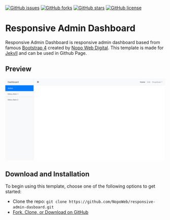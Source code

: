 [![GitHub issues](https://img.shields.io/github/issues/NopoWeb/responsive-admin-dasboard.svg)](https://github.com/NopoWeb/responsive-admin-dasboard/issues)
[![GitHub forks](https://img.shields.io/github/forks/NopoWeb/responsive-admin-dasboard.svg)](https://github.com/NopoWeb/responsive-admin-dasboard/network)
[![GitHub stars](https://img.shields.io/github/stars/NopoWeb/responsive-admin-dasboard.svg)](https://github.com/NopoWeb/responsive-admin-dasboard/stargazers)
[![GitHub license](https://img.shields.io/github/license/NopoWeb/responsive-admin-dasboard.svg)](https://github.com/NopoWeb/responsive-admin-dasboard/blob/master/LICENSE)

# Responsive Admin Dashboard
Responsive Admin Dashboard is responsive admin dashboard based from famous [Bootstrap 4](http://getbootstrap.com/) created by [Nopo Web Digital](http://www.nopoweb.com/). This template is made for [Jekyll](https://jekyllrb.com/) and can be used in Github Page.

## Preview

[![Responsive Admin Dashboard Preview](https://raw.githubusercontent.com/NopoWeb/responsive-admin-dasboard/master/screenshot.png)](https://github.com/NopoWeb/responsive-admin-dasboard/)

## Download and Installation

To begin using this template, choose one of the following options to get started:
* Clone the repo: `git clone https://github.com/NopoWeb/responsive-admin-dasboard.git`
* [Fork, Clone, or Download on GitHub](https://github.com/NopoWeb/responsive-admin-dasboard)